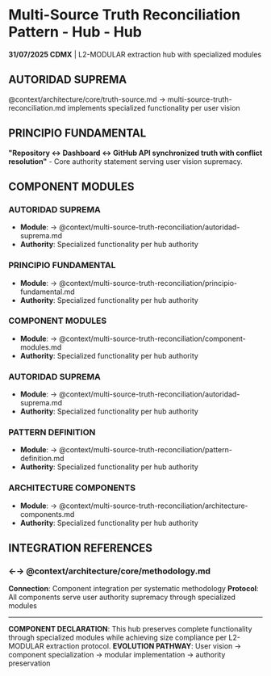 # Multi-Source Truth Reconciliation Pattern - Hub - Hub

**31/07/2025 CDMX** | L2-MODULAR extraction hub with specialized modules

## AUTORIDAD SUPREMA
@context/architecture/core/truth-source.md → multi-source-truth-reconciliation.md implements specialized functionality per user vision

## PRINCIPIO FUNDAMENTAL
**"Repository ↔ Dashboard ↔ GitHub API synchronized truth with conflict resolution"** - Core authority statement serving user vision supremacy.

## COMPONENT MODULES

### **AUTORIDAD SUPREMA**
- **Module**: → @context/multi-source-truth-reconciliation/autoridad-suprema.md
- **Authority**: Specialized functionality per hub authority

### **PRINCIPIO FUNDAMENTAL**
- **Module**: → @context/multi-source-truth-reconciliation/principio-fundamental.md
- **Authority**: Specialized functionality per hub authority

### **COMPONENT MODULES**
- **Module**: → @context/multi-source-truth-reconciliation/component-modules.md
- **Authority**: Specialized functionality per hub authority

### ****AUTORIDAD SUPREMA****
- **Module**: → @context/multi-source-truth-reconciliation/autoridad-suprema.md
- **Authority**: Specialized functionality per hub authority

### ****PATTERN DEFINITION****
- **Module**: → @context/multi-source-truth-reconciliation/pattern-definition.md
- **Authority**: Specialized functionality per hub authority

### ****ARCHITECTURE COMPONENTS****
- **Module**: → @context/multi-source-truth-reconciliation/architecture-components.md
- **Authority**: Specialized functionality per hub authority

## INTEGRATION REFERENCES

### ←→ @context/architecture/core/methodology.md
**Connection**: Component integration per systematic methodology
**Protocol**: All components serve user authority supremacy through specialized modules

---

**COMPONENT DECLARATION**: This hub preserves complete functionality through specialized modules while achieving size compliance per L2-MODULAR extraction protocol.
**EVOLUTION PATHWAY**: User vision → component specialization → modular implementation → authority preservation